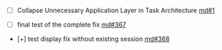 - [ ] Collapse Unnecessary Application Layer in Task Architecture [md#1](process/tasks/md#1-collapse-unnecessary-application-layer-in-task-architecture.md)

- [ ] final test of the complete fix [md#367](process/tasks/md#367-final-test-of-the-complete-fix.md)

- [+] test display fix without existing session [md#368](process/tasks/md#368-test-display-fix-without-existing-session.md)